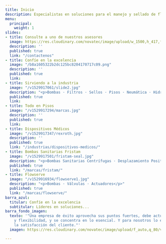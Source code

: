 ```yaml
---
title: Inicio
description: Especialistas en soluciones para el manejo y sellado de fluidos
menu:
  principal:
    weight: 1
slides:
- title: Consulte a uno de nuestros asesores
  image: https://res.cloudinary.com/novatec/image/upload/w_1500,h_417,f_auto,c_fill,g_face,q_75/v1529916990/slide1.jpg
  description: ''
  published: true
  link: "/contactenos"
- title: Confíe en la excelencia
  image: "/b8a1605322b2dc125bc8204170717c09.png"
  description: ''
  published: true
  link: 
- title: Sirviendo a la industria
  image: "/v1529917061/slide2.jpg"
  description: "<p>Bombas · Filtros · Sellos · Pisos · Neumática · Hidráulica</p>"
  published: true
  link: 
- title: Todo en Pisos
  image: "/v1529917294/marcas.jpg"
  description: ''
  published: true
  link: 
- title: Dispositivos Médicos
  image: "/v1529917347/rexroth.jpg"
  description: ''
  published: true
  link: "/industrias/dispositivos-medicos/"
- title: Bombas Sanitarias Fristam
  image: "/v1529917501/fristam-seal.jpg"
  description: "<p>Bombas Sanitarias Centrífugas · Desplazamiento Positivas · Mezcladoras</p>"
  published: true
  link: "/marcas/fristam/"
- title: Flowserve
  image: "/v1529916934/flowserve1.jpg"
  description: "<p>Bombas · Válvulas · Actuadores</p>"
  published: true
  link: "/marcas/flowserve/"
barra_azul:
  titular: Confíe en la excelencia
  subtitular: Líderes en soluciones...
barra_fondo_imagen:
  texto: '"Una empresa de éxito aprovecha sus puntos fuertes, debe actuar con rapidez
    y flexibilidad, y se concentra en lo esencial. Y para nosotros lo esencial es
    la satisfacción del cliente."'
  imagen: https://res.cloudinary.com/novatec/image/upload/f_auto,q_80/v1530333582/slide3-dark.jpg

---
```

